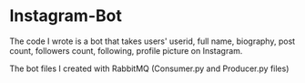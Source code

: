 # Instagram-Bot

The code I wrote is a bot that takes users' userid, full name, biography, post count, followers count, following, profile picture on Instagram.


The bot files I created with RabbitMQ (Consumer.py and Producer.py files)
